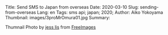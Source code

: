 Title: Send SMS to Japan from overseas
Date: 2020-03-10
Slug: sending-from-overseas
Lang: en
Tags: sms api; japan; 2020; 
Author: Aiko Yokoyama
Thumbnail: images/3proMrOmura01.jpg
Summary: 












Thumnail Photo by <a href="/photographer/jeinny-46342">jess lis</a> from <a href="https://freeimages.com/">FreeImages</a>
